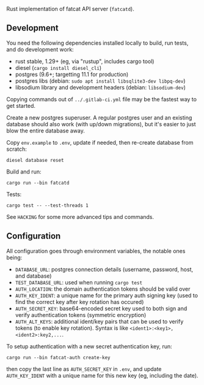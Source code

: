 
Rust implementation of fatcat API server (`fatcatd`).

## Development

You need the following dependencies installed locally to build, run tests, and
do development work:

- rust stable, 1.29+ (eg, via "rustup", includes cargo tool)
- diesel (`cargo install diesel_cli`)
- postgres (9.6+; targetting 11.1 for production)
- postgres libs (debian: `sudo apt install libsqlite3-dev libpq-dev`)
- libsodium library and development headers (debian: `libsodium-dev`)

Copying commands out of `../.gitlab-ci.yml` file may be the fastest way to get
started.

Create a new postgres superuser. A regular postgres user and an existing
database should also work (with up/down migrations), but it's easier to just
blow the entire database away.

Copy `env.example` to `.env`, update if needed, then re-create database from
scratch:

    diesel database reset

Build and run:

    cargo run --bin fatcatd

Tests:

    cargo test -- --test-threads 1

See `HACKING` for some more advanced tips and commands.

## Configuration

All configuration goes through environment variables, the notable ones being:

- `DATABASE_URL`: postgres connection details (username, password, host, and database)
- `TEST_DATABASE_URL`: used when running `cargo test`
- `AUTH_LOCATION`: the domain authentication tokens should be valid over
- `AUTH_KEY_IDENT`: a unique name for the primary auth signing key (used to
  find the correct key after key rotation has occured)
- `AUTH_SECRET_KEY`: base64-encoded secret key used to both sign and verify
  authentication tokens (symmetric encryption)
- `AUTH_ALT_KEYS`: additional ident/key pairs that can be used to verify tokens
  (to enable key rotation). Syntax is like `<ident1>:<key1>,<ident2>:key2,...`.

To setup authentication with a new secret authentication key, run:

    cargo run --bin fatcat-auth create-key

then copy the last line as `AUTH_SECRET_KEY` in `.env`, and update
`AUTH_KEY_IDENT` with a unique name for this new key (eg, including the date).
